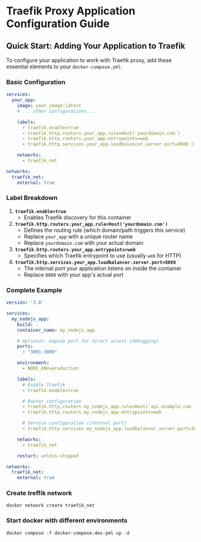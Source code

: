 # Traefik Proxy Application Configuration Guide

## Quick Start: Adding Your Application to Traefik

To configure your application to work with Traefik proxy, add these essential elements to your `docker-compose.yml`:

### Basic Configuration

```yaml
services:
  your_app:
    image: your_image:latest
    # ... other configurations ...

    labels:
      - traefik.enable=true
      - traefik.http.routers.your_app.rule=Host(`yourdomain.com`)
      - traefik.http.routers.your_app.entrypoints=web
      - traefik.http.services.your_app.loadbalancer.server.port=8080 (internal port)

    networks:
      - traefik_net

networks:
  traefik_net:
    external: true
```
### Label Breakdown

1. **`traefik.enable=true`**
    - Enables Traefik discovery for this container
2. **`traefik.http.routers.your_app.rule=Host('yourdomain.com')`**
    - Defines the routing rule (which domain/path triggers this service)
    - Replace `your_app` with a unique router name
    - Replace `yourdomain.com` with your actual domain
3. **`traefik.http.routers.your_app.entrypoints=web`**
    - Specifies which Traefik entrypoint to use (usually `web` for HTTP)
4. **`traefik.http.services.your_app.loadbalancer.server.port=8080`**
    - The internal port your application listens on inside the container
    - Replace `8080` with your app's actual port

### Complete Example

```yaml
version: '3.8'

services:
  my_nodejs_app:
    build: .
    container_name: my_nodejs_app

    # Optional: expose port for direct access (debugging)
    ports:
      - "3001:3000"

    environment:
      - NODE_ENV=production

    labels:
      # Enable Traefik
      - traefik.enable=true

      # Router configuration
      - traefik.http.routers.my_nodejs_app.rule=Host(`api.example.com`)
      - traefik.http.routers.my_nodejs_app.entrypoints=web

      # Service configuration (internal port)
      - traefik.http.services.my_nodejs_app.loadbalancer.server.port=3000

    networks:
      - traefik_net

    restart: unless-stopped

networks:
  traefik_net:
    external: true
```

### Create treffik network

```
docker network create traefik_net
```

### Start docker with different environments

```
docker compose -f docker-compose.dev.yml up -d
```

